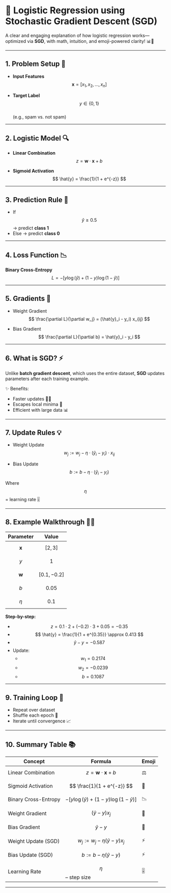 # 🚀 Logistic Regression using Stochastic Gradient Descent (SGD)

A clear and engaging explanation of how logistic regression works—optimized via **SGD**, with math, intuition, and emoji-powered clarity! 📊🤖

---

## 1. Problem Setup 🎯

- **Input Features**  
  $$ \mathbf{x} = [x_1, x_2, ..., x_n] $$

- **Target Label**  
  $$ y \in \{0,1\} $$  
  (e.g., spam vs. not spam)

---

## 2. Logistic Model 🔍

- **Linear Combination**  
  $$ z = \mathbf{w} \cdot \mathbf{x} + b $$

- **Sigmoid Activation**  
  $$ \hat{y} = \frac{1}{1 + e^{-z}} $$

---

## 3. Prediction Rule 🤖

- If $$ \hat{y} \geq 0.5 $$ → predict **class 1**  
- Else → predict **class 0**

---

## 4. Loss Function 📉

**Binary Cross-Entropy**  
$$ L = - \left[ y \log(\hat{y}) + (1 - y) \log(1 - \hat{y}) \right] $$

---

## 5. Gradients 🔁

- Weight Gradient  
  $$ \frac{\partial L}{\partial w_j} = (\hat{y}_i - y_i) x_{ij} $$

- Bias Gradient  
  $$ \frac{\partial L}{\partial b} = \hat{y}_i - y_i $$

---

## 6. What is SGD? ⚡

Unlike **batch gradient descent**, which uses the entire dataset, **SGD** updates parameters after each training example.

✨ Benefits:
- Faster updates 🏃‍♂️  
- Escapes local minima 🚀  
- Efficient with large data 📊

---

## 7. Update Rules 💡

- Weight Update  
  $$ w_j := w_j - \eta \cdot (\hat{y}_i - y_i) \cdot x_{ij} $$

- Bias Update  
  $$ b := b - \eta \cdot (\hat{y}_i - y_i) $$

Where $$ \eta $$ = learning rate 🎚️

---

## 8. Example Walkthrough 🧑‍🏫

| Parameter         | Value             |
|------------------|-------------------|
| $$ \mathbf{x} $$ | $$ [2, 3] $$       |
| $$ y $$          | $$ 1 $$           |
| $$ \mathbf{w} $$ | $$ [0.1, -0.2] $$  |
| $$ b $$          | $$ 0.05 $$        |
| $$ \eta $$       | $$ 0.1 $$         |

**Step-by-step:**
- $$ z = 0.1 \cdot 2 + (-0.2) \cdot 3 + 0.05 = -0.35 $$
- $$ \hat{y} = \frac{1}{1 + e^{0.35}} \approx 0.413 $$
- $$ \hat{y} - y = -0.587 $$
- Update:
  - $$ w_1 = 0.2174 $$
  - $$ w_2 = -0.0239 $$
  - $$ b = 0.1087 $$

---

## 9. Training Loop 🔁

- Repeat over dataset  
- Shuffle each epoch 🔀  
- Iterate until convergence 📈

---

## 10. Summary Table 📚

| Concept                   | Formula                              | Emoji |
|---------------------------|---------------------------------------|-------|
| Linear Combination        | $$ z = \mathbf{w} \cdot \mathbf{x} + b $$ | ⚖️   |
| Sigmoid Activation        | $$ \frac{1}{1 + e^{-z}} $$              | 🔄   |
| Binary Cross-Entropy      | $$ -[y \log(\hat{y}) + (1-y) \log(1-\hat{y})] $$ | 📉 |
| Weight Gradient           | $$ (\hat{y} - y) x_j $$                 | 📏   |
| Bias Gradient             | $$ \hat{y} - y $$                      | 📐   |
| Weight Update (SGD)       | $$ w_j := w_j - \eta (\hat{y} - y) x_j $$ | ⚡   |
| Bias Update (SGD)         | $$ b := b - \eta (\hat{y} - y) $$      | ⚡   |
| Learning Rate             | $$ \eta $$ – step size                 | 🎚️  |

---

